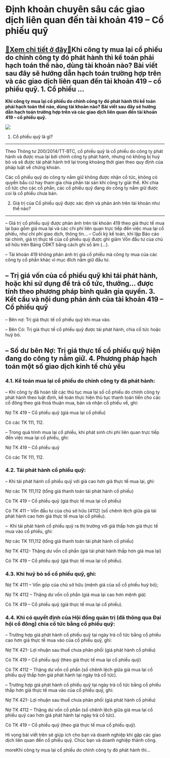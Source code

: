 Định khoản chuyên sâu các giao dịch liên quan đến tài khoản 419 – Cổ phiếu quỹ
==============================================================================

[:gift:Xem chi tiết ở đây:gift:](https://hddtvn.com/dinh-khoan-chuyen-sau-cac-giao-dich-lien-quan-den-tai-khoan-419-co-phieu-quy/)Khi công ty mua lại cổ phiếu do chính công ty đó phát hành thì kế toán phải hạch toán thế nào, dùng tài khoản nào? Bài viết sau đây sẽ hướng dẫn hạch toán trường hợp trên và các giao dịch liên quan đến tài khoản 419 – cổ phiếu quỹ. 1. Cổ phiếu …
-----------------------------------------------------------------------------------------------------------------------------------------------------------------------------------------------------------------------------------------------------

**Khi công ty mua lại cổ phiếu do chính công ty đó phát hành thì kế toán phải hạch toán thế nào, dùng tài khoản nào? Bài viết sau đây sẽ hướng dẫn hạch toán trường hợp trên và các giao dịch liên quan đến tài khoản 419 – cổ phiếu quỹ.**


![](https://hddtvn.com/wp-content/uploads/2021/01/bullishsentiment_qiju.jpg)


1. Cổ phiếu quỹ là gì?
----------------------


Theo Thông tư 200/2014/TT-BTC, cổ phiếu quỹ là cổ phiếu do công ty phát hành và được mua lại bởi chính công ty phát hành, nhưng nó không bị huỷ bỏ và sẽ được tái phát hành trở lại trong khoảng thời gian theo quy định của pháp luật về chứng khoán.


Các cổ phiếu quỹ do công ty nắm giữ không được nhận cổ tức, không có quyền bầu cử hay tham gia chia phần tài sản khi công ty giải thể. Khi chia cổ tức cho các cổ phần, các cổ phiếu quỹ đang do công ty nắm giữ được coi là cổ phiếu chưa bán.


2. Giá trị của Cổ phiếu quỹ được xác định và phản ánh trên tài khoản như thế nào?
---------------------------------------------------------------------------------


– Giá trị cổ phiếu quỹ được phản ánh trên tài khoản 419 theo giá thực tế mua lại bao gồm giá mua lại và các chi phí liên quan trực tiếp đến việc mua lại cổ phiếu, như chi phí giao dịch, thông tin…
– Cuối kỳ kế toán, khi lập Báo cáo tài chính, giá trị thực tế của cổ phiếu quỹ được ghi giảm Vốn đầu tư của chủ sở hữu trên Bảng CĐKT bằng cách ghi số âm (…).  

– Tài khoản 419 không phản ánh trị giá cổ phiếu mà công ty mua của các công ty cổ phần khác vì mục đích nắm giữ đầu tư.  

– Trị giá vốn của cổ phiếu quỹ khi tái phát hành, hoặc khi sử dụng để trả cổ tức, thưởng… được tính theo phương pháp bình quân gia quyền.
3. Kết cấu và nội dung phản ánh của tài khoản 419 – Cổ phiếu quỹ
----------------------------------------------------------------


– Bên nợ: Trị giá thực tế cổ phiếu quỹ khi mua vào.  

– Bên Có: Trị giá thực tế cổ phiếu quỹ được tái phát hành, chia cổ tức hoặc huỷ bỏ.  

– Số dư bên Nợ: Trị giá thực tế cổ phiếu quỹ hiện đang do công ty nắm giữ.
4. Phương pháp hạch toán một số giao dịch kinh tế chủ yếu
---------------------------------------------------------


### 4.1. Kế toán mua lại cổ phiếu do chính công ty đã phát hành:


– Khi công ty đã hoàn tất các thủ tục mua lại số cổ phiếu do chính công ty phát hành theo luật định, kế toán thực hiện thủ tục thanh toán tiền cho các cổ đông theo giá thoả thuận mua, bán và nhận cổ phiếu về, ghi:  

Nợ TK 419 – Cổ phiếu quỹ (giá mua lại cổ phiếu)  

Có các TK 111, 112.  

– Trong quá trình mua lại cổ phiếu, khi phát sinh chi phí liên quan trực tiếp đến việc mua lại cổ phiếu, ghi:  

Nợ TK 419 – Cổ phiếu quỹ  

Có các TK 111, 112.
### 4.2. Tái phát hành cổ phiếu quỹ:


– Khi tái phát hành cổ phiếu quỹ với giá cao hơn giá thực tế mua lại, ghi:  

Nợ các TK 111,112 (tổng giá thanh toán tái phát hành cổ phiếu)  

Có TK 419 – Cổ phiếu quỹ (giá thực tế mua lại cổ phiếu)  

Có TK 411 – Vốn đầu tư của chủ sở hữu (4112) (số chênh lệch giữa giá tái phát hành cao hơn giá thực tế mua lại cổ phiếu).  

–  Khi tái phát hành cổ phiếu quỹ ra thị trường với giá thấp hơn giá thực tế mua vào cổ phiếu, ghi:  

Nợ các TK 111,112 (tổng giá thanh toán tái phát hành cổ phiếu)  

Nợ TK 4112- Thặng dư vốn cổ phần (giá tái phát hành thấp hơn giá mua lại)  

Có TK 419 – Cổ phiếu quỹ (giá thực tế mua lại cổ phiếu).
### 4.3. Khi huỷ bỏ số cổ phiếu quỹ, ghi:


Nợ TK 4111 – Vốn góp của chủ sở hữu (mệnh giá của số cổ phiếu huỷ bỏ);  

Nợ TK 4112 – Thặng dư vốn cổ phần (giá mua lại cao hơn mệnh giá)  

Có TK 419 – Cổ phiếu quỹ (giá thực tế mua lại cổ phiếu).
### 4.4. Khi có quyết định của Hội đồng quản trị (đã thông qua Đại hội cổ đông) chia cổ tức bằng cổ phiếu quỹ:


– Trường hợp giá phát hành cổ phiếu quỹ tại ngày trả cổ tức bằng cổ phiếu cao hơn giá thực tế mua vào của cổ phiếu quỹ, ghi:  

Nợ TK 421- Lợi nhuận sau thuế chưa phân phối (giá phát hành cổ phiếu)  

Có TK 419 – Cổ phiếu quỹ (theo giá thực tế mua lại cổ phiếu quỹ)  

Có TK 4112 – Thặng dư vốn cổ phần (số chênh lệch giữa giá mua lại cổ phiếu quỹ thấp hơn giá phát hành tại ngày trả cổ tức).  

– Trường hợp giá phát hành cổ phiếu quỹ tại ngày trả cổ tức bằng cổ phiếu thấp hơn giá thực tế mua vào của cổ phiếu quỹ, ghi:  

Nợ TK 421- Lợi nhuận sau thuế chưa phân phối (giá phát hành cổ phiếu)  

Nợ TK 4112 – Thặng dư vốn cổ phần (số chênh lệch giữa giá mua lại cổ phiếu quỹ cao hơn giá phát hành tại ngày trả cổ tức).  

Có TK 419 – Cổ phiếu quỹ (theo giá thực tế mua cổ phiếu quỹ).


Hi vọng bài viết trên sẽ giúp ích cho bạn và doanh nghiệp khi gặp các giao dịch liên quan đến cổ phiếu quỹ. Chúc bạn và doanh nghiệp thành công.

moreKhi công ty mua lại cổ phiếu do chính công ty đó phát hành thì…

